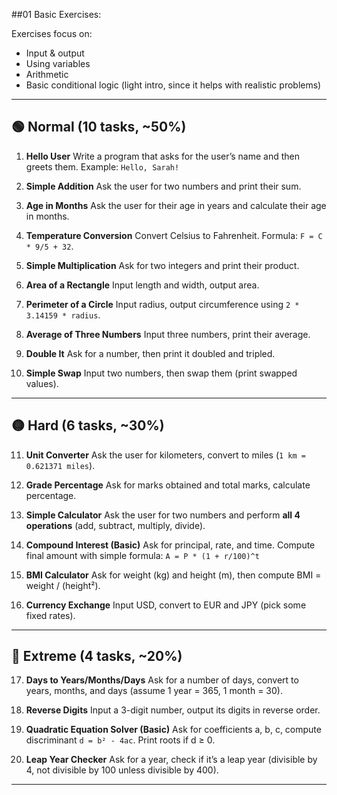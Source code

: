 ##01 Basic Exercises:

Exercises focus on:

* Input & output
* Using variables
* Arithmetic
* Basic conditional logic (light intro, since it helps with realistic problems)

---

## 🟢 Normal (10 tasks, ~50%)

1. **Hello User**
   Write a program that asks for the user’s name and then greets them.
   Example: `Hello, Sarah!`

2. **Simple Addition**
   Ask the user for two numbers and print their sum.

3. **Age in Months**
   Ask the user for their age in years and calculate their age in months.

4. **Temperature Conversion**
   Convert Celsius to Fahrenheit. Formula: `F = C * 9/5 + 32`.

5. **Simple Multiplication**
   Ask for two integers and print their product.

6. **Area of a Rectangle**
   Input length and width, output area.

7. **Perimeter of a Circle**
   Input radius, output circumference using `2 * 3.14159 * radius`.

8. **Average of Three Numbers**
   Input three numbers, print their average.

9. **Double It**
   Ask for a number, then print it doubled and tripled.

10. **Simple Swap**
    Input two numbers, then swap them (print swapped values).

---

## 🟡 Hard (6 tasks, ~30%)

11. **Unit Converter**
    Ask the user for kilometers, convert to miles (`1 km = 0.621371 miles`).

12. **Grade Percentage**
    Ask for marks obtained and total marks, calculate percentage.

13. **Simple Calculator**
    Ask the user for two numbers and perform **all 4 operations** (add, subtract, multiply, divide).

14. **Compound Interest (Basic)**
    Ask for principal, rate, and time. Compute final amount with simple formula:
    `A = P * (1 + r/100)^t`

15. **BMI Calculator**
    Ask for weight (kg) and height (m), then compute BMI = weight / (height²).

16. **Currency Exchange**
    Input USD, convert to EUR and JPY (pick some fixed rates).

---

## 🔴 Extreme (4 tasks, ~20%)

17. **Days to Years/Months/Days**
    Ask for a number of days, convert to years, months, and days (assume 1 year = 365, 1 month = 30).

18. **Reverse Digits**
    Input a 3-digit number, output its digits in reverse order.

19. **Quadratic Equation Solver (Basic)**
    Ask for coefficients a, b, c, compute discriminant `d = b² - 4ac`. Print roots if d ≥ 0.

20. **Leap Year Checker**
    Ask for a year, check if it’s a leap year (divisible by 4, not divisible by 100 unless divisible by 400).

---
